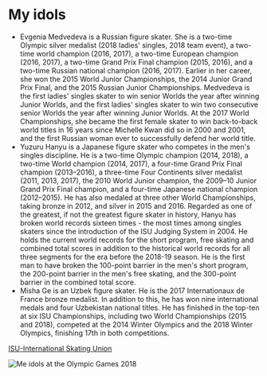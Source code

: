 # My idols
* Evgenia Medvedeva is a Russian figure skater. She is a two-time Olympic silver medalist (2018 ladies' singles, 2018 team event), a two-time world champion (2016, 2017), a two-time European champion (2016, 2017), a two-time Grand Prix Final champion (2015, 2016), and a two-time Russian national champion (2016, 2017). Earlier in her career, she won the 2015 World Junior Championships, the 2014 Junior Grand Prix Final, and the 2015 Russian Junior Championships.
Medvedeva is the first ladies' singles skater to win senior Worlds the year after winning Junior Worlds, and the first ladies' singles skater to win two consecutive senior Worlds the year after winning Junior Worlds. At the 2017 World Championships, she became the first female skater to win back-to-back world titles in 16 years since Michelle Kwan did so in 2000 and 2001, and the first Russian woman ever to successfully defend her world title.
* Yuzuru Hanyu is a Japanese figure skater who competes in the men's singles discipline. He is a two-time Olympic champion (2014, 2018), a two-time World champion (2014, 2017), a four-time Grand Prix Final champion (2013–2016), a three-time Four Continents silver medalist (2011, 2013, 2017), the 2010 World Junior champion, the 2009–10 Junior Grand Prix Final champion, and a four-time Japanese national champion (2012–2015). He has also medaled at three other World Championships, taking bronze in 2012, and silver in 2015 and 2016.
Regarded as one of the greatest, if not the greatest figure skater in history, Hanyu has broken world records sixteen times - the most times among singles skaters since the introduction of the ISU Judging System in 2004. He holds the current world records for the short program, free skating and combined total scores in addition to the historical world records for all three segments for the era before the 2018-19 season. He is the first man to have broken the 100-point barrier in the men's short program, the 200-point barrier in the men's free skating, and the 300-point barrier in the combined total score.
* Misha Ge is an Uzbek figure skater. He is the 2017 Internationaux de France bronze medalist. In addition to this, he has won nine international medals and four Uzbekistan national titles. He has finished in the top-ten at six ISU Championships, including two World Championships (2015 and 2018), competed at the 2014 Winter Olympics and the 2018 Winter Olympics, finishing 17th in both competitions. 

[ISU-International Skating Union](https://en.wikipedia.org/wiki/International_Skating_Union)

![Me idols at the Olympic Games 2018](https://d.radikal.ru/d13/1803/71/74e56484b56a.jpg)
